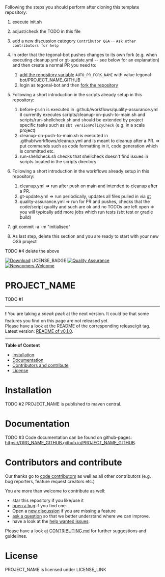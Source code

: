 Following the steps you should perform after cloning this template repository:

1. execute init.sh
2. adjust/check the TODO in this file
3. add a [new discussion category](https://github.com/tegonal/scala-commons/discussions/categories/new) 
   `Contributor Q&A` -- `Ask other contributors for help`
4. in order that the tegonal-bot pushes changes to its own fork (e.g. when executing cleanup.yml or gt-update.yml -- 
   see below for an explanation) and then create a normal PR you need to:
   1. [add the repository variable](https://github.com/tegonal/minimalist/settings/variables/actions/new)
      `AUTO_PR_FORK_NAME` with value tegonal-bot/PROJECT_NAME_GITHUB
   2. login as tegonal-bot and then [fork the repository](https://github.com/ORG_NAME_GITHUB/PROJECT_NAME_GITHUB/fork)

5. Following a short introduction in the scripts already setup in this repository:
   1. before-pr.sh is executed in .github/workflows/quality-assurance.yml
      it currently executes scripts/cleanup-on-push-to-main.sh and scripts/run-shellcheck.sh 
      and should be extended by project specific tasks such as `sbt versionPolicyCheck` (e.g. in a scala project)
   2. cleanup-on-push-to-main.sh is executed in .github/workflows/cleanup.yml and is meant to cleanup after a PR.
      => put commands such as code formatting in it, code generation which is committed etc.
   3. run-shellcheck.sh checks that shellcheck doesn't find issues in scripts located in the scripts directory 
 
6. Following a short introduction in the workflows already setup in this repository:
   1. cleanup.yml => run after push on main and intended to cleanup after a PR. 
   2. gt-update.yml => run periodically, updates all files pulled in via [gt](https://github.com/tegonal/gt)
   3. quality-assurance.yml => run for PR and pushes, checks that the code/script quality and such are ok and no TODOs
      are left open
      => you will typically add more jobs which run tests (sbt test or gradle build)

7. git commit -a -m "initialised"
8. As last step, delete this section and you are ready to start with your new OSS project

TODO #4 delete the above

<!-- for main -->

[![Download](https://img.shields.io/badge/Download-v0.1.0-%23007ec6)](https://github.com/ORG_NAME_GITHUB/PROJECT_NAME_GITHUB/releases/tag/v0.1.0)
LICENSE_BADGE
[![Quality Assurance](https://github.com/ORG_NAME_GITHUB/PROJECT_NAME_GITHUB/actions/workflows/quality-assurance.yml/badge.svg?event=push&branch=main)](https://github.com/ORG_NAME_GITHUB/PROJECT_NAME_GITHUB/actions/workflows/quality-assurance.yml?query=branch%3Amain)
[![Newcomers Welcome](https://img.shields.io/badge/%F0%9F%91%8B-Newcomers%20Welcome-blueviolet)](https://github.com/ORG_NAME_GITHUB/PROJECT_NAME_GITHUB/issues?q=is%3Aissue+is%3Aopen+label%3A%22good+first+issue%22 "Ask in discussions for help")

<!-- for main end -->
<!-- for release -->
<!--
[![Download](https://img.shields.io/badge/Download-v1.1.0-%23007ec6)](https://github.com/ORG_NAME_GITHUB/PROJECT_NAME_GITHUB/releases/tag/v1.1.0)
LICENSE_BADGE
[![Newcomers Welcome](https://img.shields.io/badge/%F0%9F%91%8B-Newcomers%20Welcome-blueviolet)](https://github.com/ORG_NAME_GITHUB/PROJECT_NAME_GITHUB/issues?q=is%3Aissue+is%3Aopen+label%3A%22good+first+issue%22 "Ask in discussions for help")
-->
<!-- for release end -->

# PROJECT_NAME

TODO #1 <add project description>

---
❗ You are taking a *sneak peek* at the next version. It could be that some features you find on this page are not
released yet.  
Please have a look at the README of the corresponding release/git tag. Latest
version: [README of v0.1.0](https://github.com/ORG_NAME_GITHUB/PROJECT_NAME_GITHUB/tree/main/README.md).

---

**Table of Content**

- [Installation](#installation)
- [Documentation](#documentation) 
- [Contributors and contribute](#contributors-and-contribute)
- [License](#license)

# Installation

TODO #2 <adjust if not published to maven central> 
PROJECT_NAME is published to maven central.

# Documentation

TODO #3 <adjust if not published to github pages>
Code documentation can be found on github-pages: <https://ORG_NAME_GITHUB.github.io/PROJECT_NAME_GITHUB>.

# Contributors and contribute

Our thanks go to [code contributors](https://github.com/ORG_NAME_GITHUB/PROJECT_NAME_GITHUB/graphs/contributors)
as well as all other contributors (e.g. bug reporters, feature request creators etc.)

You are more than welcome to contribute as well:

- star this repository if you like/use it
- [open a bug](https://github.com/ORG_NAME_GITHUB/PROJECT_NAME_GITHUB/issues/new?template=bug_report.md) if you find one
- Open a [new discussion](https://github.com/ORG_NAME_GITHUB/PROJECT_NAME_GITHUB/discussions/new?category=ideas) if you are missing a
  feature
- [ask a question](https://github.com/ORG_NAME_GITHUB/PROJECT_NAME_GITHUB/discussions/new?category=q-a)
  so that we better understand where we can improve.
- have a look at
  the [help wanted issues](https://github.com/ORG_NAME_GITHUB/PROJECT_NAME_GITHUB/issues?q=is%3Aissue+is%3Aopen+label%3A%22help+wanted%22).

Please have a look at
[CONTRIBUTING.md](https://github.com/ORG_NAME_GITHUB/PROJECT_NAME_GITHUB/tree/main/.github/CONTRIBUTING.md)
for further suggestions and guidelines.

# License

PROJECT_NAME is licensed under LICENSE_LINK
